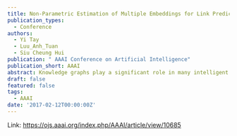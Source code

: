 ```yaml
---
title: Non-Parametric Estimation of Multiple Embeddings for Link Prediction on Dynamic Knowledge Graphs
publication_types:
  - Conference
authors:
  - Yi Tay
  - Luu_Anh_Tuan
  - Siu Cheung Hui
publication: " AAAI Conference on Artificial Intelligence"
publication_short: AAAI
abstract: Knowledge graphs play a significant role in many intelligent systems such as semantic search and recommendation systems. Recent works in this area of knowledge graph embeddings such as TransE, TransH and TransR have shown extremely competitive and promising results in relational learning. In this paper, we propose a novel extension of the translational embedding model to solve three main problems of the current models. Firstly, translational models are highly sensitive to hyperparameters such as margin and learning rate. Secondly, the translation principle only allows one spot in vector space for each golden triplet. Thus, congestion of entities and relations in vector space may reduce precision. Lastly, the current models are not able to handle dynamic data especially the introduction of new unseen entities/relations or removal of triplets. In this paper, we propose Parallel Universe TransE (puTransE), an adaptable and robust adaptation of the translational model. Our approach non-parametrically estimates the energy score of a triplet from multiple embedding spaces of structurally and semantically aware triplet selection. Our proposed approach is simple, robust and parallelizable. Our experimental results show that our proposed approach outperforms TransE and many other embedding methods for link prediction on knowledge graphs on both public benchmark dataset and a real world dynamic dataset.
draft: false
featured: false
tags:
  - AAAI
date: '2017-02-12T00:00:00Z'
---
```

Link: https://ojs.aaai.org/index.php/AAAI/article/view/10685